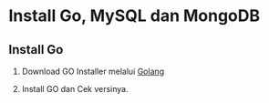 # Install Go, MySQL dan MongoDB

## Install Go 
1. Download GO Installer melalui [Golang](https://golang.org/doc/install)

2. Install GO dan Cek versinya.
